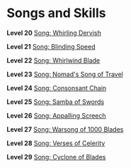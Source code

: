 <!-- TITLE: Dervish -->
<!-- SUBTITLE: The clash of swords is like sweet music to the ears of a Dervish.  To those they deem their prey, however, these manifestations of brutal elegance inspire only terror. -->

# Songs and Skills

**Level 20**
[Song: Whirling Dervish](whirling-dervish)

**Level 21**
[Song: Blinding Speed](blinding-speed)

**Level 22**
[Song: Whirlwind Blade](whirlwind-blade)

**Level 23**
[Song: Nomad's Song of Travel](nomads-song-of-travel)

**Level 24**
[Song: Consonsant Chain](consonant-chain)

**Level 25**
[Song: Samba of Swords](samba-of-swords)

**Level 26**
[Song: Appalling Screech](appalling-screech)

**Level 27**
[Song: Warsong of 1000 Blades](warsong-of-1000-blades)

**Level 28**
[Song: Verses of Celerity](verses-of-celerity)

**Level 29**
[Song: Cyclone of Blades](cyclone-of-blades)